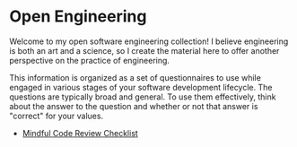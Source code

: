 # Open Engineering

Welcome to my open software engineering collection! I believe engineering is both an art and a science, so I create the material here to offer another perspective on the practice of engineering.

This information is organized as a set of questionnaires to use while engaged in various stages of your software development lifecycle. The questions are typically broad and general. To use them effectively, think about the answer to the question and whether or not that answer is "correct" for your values.

* [Mindful Code Review Checklist](Mindful%20Code%20Review%20Checklist.md)
